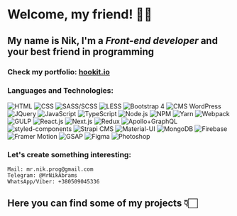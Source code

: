 <h1> Welcome, my friend! 👋🏼</h1>

## My name is **Nik**, I'm a *Front-end developer* and your best friend in programming

### Check my portfolio: [hookit.io](https://hookit.io)
    
### Languages and Technologies:
![HTML](https://img.shields.io/badge/-HTML-090909?style=for-the-badge&logo=html5)
![CSS](https://img.shields.io/badge/-CSS-090909?style=for-the-badge&logo=css3)
![SASS/SCSS](https://img.shields.io/badge/-SASS/SCSS-090909?style=for-the-badge&logo=Sass)
![LESS](https://img.shields.io/badge/-LESS-090909?style=for-the-badge&logo=Less)
![Bootstrap 4](https://img.shields.io/badge/-Bootstrap_4-090909?style=for-the-badge&logo=Bootstrap)
![CMS WordPress](https://img.shields.io/badge/-CMS_WordPress-090909?style=for-the-badge&logo=WordPress)
![JQuery](https://img.shields.io/badge/-JQuery-090909?style=for-the-badge&logo=JQuery)
![JavaScript](https://img.shields.io/badge/-JavaScript-090909?style=for-the-badge&logo=JavaScript)
![TypeScript](https://img.shields.io/badge/-TypeScript-090909?style=for-the-badge&logo=TypeScript)
![Node.js](https://img.shields.io/badge/-Node.js-090909?style=for-the-badge&logo=Node.js)
![NPM](https://img.shields.io/badge/-NPM-090909?style=for-the-badge&logo=npm)
![Yarn](https://img.shields.io/badge/-Yarn-090909?style=for-the-badge&logo=Yarn)
![Webpack](https://img.shields.io/badge/-Webpack-090909?style=for-the-badge&logo=Webpack)
![GULP](https://img.shields.io/badge/-GULP-090909?style=for-the-badge&logo=gulp)
![React.js](https://img.shields.io/badge/-React.js-090909?style=for-the-badge&logo=React)
![Next.js](https://img.shields.io/badge/-Next.js-090909?style=for-the-badge&logo=Next.js)
![Redux](https://img.shields.io/badge/-Redux-090909?style=for-the-badge&logo=Redux)
![Apollo+GraphQL](https://img.shields.io/badge/-Apollo+GraphQL-090909?style=for-the-badge&logo=Apollo-GraphQL)
![styled-components](https://img.shields.io/badge/-styled--components-090909?style=for-the-badge&logo=styled-components)
![Strapi CMS](https://img.shields.io/badge/-CMS_Strapi-090909?style=for-the-badge&logo=Strapi)
![Material-UI](https://img.shields.io/badge/-Material--UI-090909?style=for-the-badge&logo=Material-UI)
![MongoDB](https://img.shields.io/badge/-MongoDB-090909?style=for-the-badge&logo=MongoDB)
![Firebase](https://img.shields.io/badge/-Firebase-090909?style=for-the-badge&logo=Firebase)
![Framer Motion](https://img.shields.io/badge/-Framer_Motion-090909?style=for-the-badge&logo=Framer)
![GSAP](https://img.shields.io/badge/-GSAP-090909?style=for-the-badge&logo=GreenSock)
![Figma](https://img.shields.io/badge/-Figma-090909?style=for-the-badge&logo=Figma)
![Photoshop](https://img.shields.io/badge/-Photoshop-090909?style=for-the-badge&logo=Adobe-Photoshop)

### Let's create something interesting:
    Mail: mr.nik.prog@gmail.com
    Telegram: @MrNikAbrams
    WhatsApp/Viber: +380509045336
    


## Here you can find some of my projects 👇🏻
